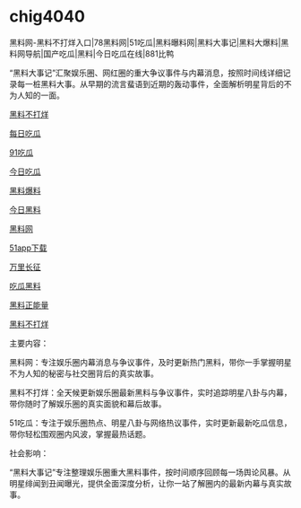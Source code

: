 # chig4040
黑料网-黑料不打烊入口|78黑料网|51吃瓜|黑料曝料网|黑料大事记|黑料大爆料|黑料网导航|国产吃瓜|黑料|今日吃瓜在线|881比鸭

“黑料大事记”汇聚娱乐圈、网红圈的重大争议事件与内幕消息，按照时间线详细记录每一桩黑料大事。从早期的流言蜚语到近期的轰动事件，全面解析明星背后的不为人知的一面。

<a href="https://redianshijian01.pages.dev/">黑料不打烊</a>

<a href="https://meirichi.pages.dev/">每日吃瓜</a>

<a href="https://heiliaohongling.pages.dev/">91吃瓜</a>

<a href="https://91chiguajin.pages.dev/">今日吃瓜</a>

<a href="https://91chiguahei.pages.dev/">黑料爆料</a>

<a href="https://heiliaochiguada.pages.dev/">今日黑料</a>

<a href="https://heiliaowangjin.pages.dev/">黑料网</a>

<a href="https://xiazaianzhuang.pages.dev/">51app下载</a>

<a href="https://wanlichang.pages.dev/">万里长征</a>

<a href="https://heiliaoshe-03.pages.dev/">吃瓜黑料</a>

<a href="https://heiliaozhengnengliang-99.pages.dev/">黑料正能量</a>

<a href="https://heiliaochuansong01.pages.dev/">黑料不打烊</a>

主要内容：

黑料网：专注娱乐圈内幕消息与争议事件，及时更新热门黑料，带你一手掌握明星不为人知的秘密与社交圈背后的真实故事。

黑料不打烊：全天候更新娱乐圈最新黑料与争议事件，实时追踪明星八卦与内幕，带你随时了解娱乐圈的真实面貌和幕后故事。

51吃瓜：专注于娱乐圈热点、明星八卦与网络热议事件，实时更新最新吃瓜信息，带你轻松围观圈内风波，掌握最热话题。

社会影响：

“黑料大事记”专注整理娱乐圈重大黑料事件，按时间顺序回顾每一场舆论风暴。从明星绯闻到丑闻曝光，提供全面深度分析，让你一站了解圈内的最新内幕与真实故事。
